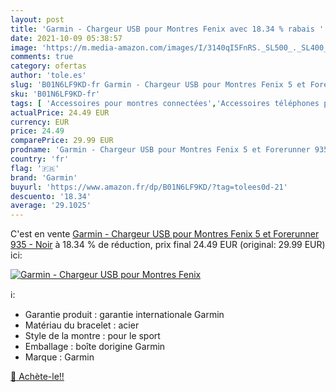 ```yaml
---
layout: post
title: 'Garmin - Chargeur USB pour Montres Fenix avec 18.34 % rabais '
date: 2021-10-09 05:38:57
image: 'https://m.media-amazon.com/images/I/3140qI5FnRS._SL500_._SL400_.jpg'
comments: true
category: ofertas
author: 'tole.es'
slug: 'B01N6LF9KD-fr Garmin - Chargeur USB pour Montres Fenix 5 et Forerunner...'
sku: 'B01N6LF9KD-fr'
tags: [ 'Accessoires pour montres connectées','Accessoires téléphones portables','Câbles pour montres connectées','High-Tech','Téléphones portables et accessoires','garmin', ]
actualPrice: 24.49 EUR
currency: EUR
price: 24.49
comparePrice: 29.99 EUR
prodname: 'Garmin - Chargeur USB pour Montres Fenix 5 et Forerunner 935 - Noir'
country: 'fr'
flag: '🇫🇷'
brand: 'Garmin'
buyurl: 'https://www.amazon.fr/dp/B01N6LF9KD/?tag=tolees0d-21'
descuento: '18.34'
average: '29.1025'
---
```


C'est en vente [Garmin - Chargeur USB pour Montres Fenix 5 et Forerunner 935 - Noir](https://www.amazon.fr/dp/B01N6LF9KD/?tag=tolees0d-21)  à  18.34 % de réduction, prix final  24.49 EUR (original: 29.99 EUR) ici:

[![Garmin - Chargeur USB pour Montres Fenix](https://m.media-amazon.com/images/I/3140qI5FnRS._SL500_._SL400_.jpg)](https://www.amazon.fr/dp/B01N6LF9KD/?tag=tolees0d-21)

ℹ️:

- Garantie produit : garantie internationale Garmin
- Matériau du bracelet : acier
- Style de la montre : pour le sport
- Emballage : boîte dorigine Garmin
- Marque : Garmin

[🛒 Achète-le!!](https://www.amazon.fr/dp/B01N6LF9KD/?tag=tolees0d-21)
